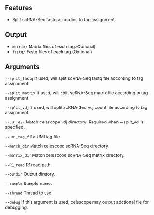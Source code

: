 ## Features
- Split scRNA-Seq fastq according to tag assignment.

## Output
- `matrix/` Matrix files of each tag.(Optional)
- `fastq/` Fastq files of each tag.(Optional)
## Arguments
`--split_fastq` If used, will split scRNA-Seq fastq file according to tag assignment.

`--split_matrix` If used, will split scRNA-Seq matrix file according to tag assignment.

`--split_vdj` If used, will split scRNA-Seq vdj count file according to tag assignment.

`--vdj_dir` Match celescope vdj directory. Required when --split_vdj is specified.

`--umi_tag_file` UMI tag file.

`--match_dir` Match celescope scRNA-Seq directory.

`--matrix_dir` Match celescope scRNA-Seq matrix directory.

`--R1_read` R1 read path.

`--outdir` Output diretory.

`--sample` Sample name.

`--thread` Thread to use.

`--debug` If this argument is used, celescope may output addtional file for debugging.

